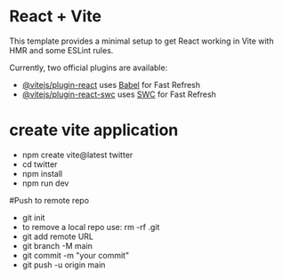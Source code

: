 # React + Vite

This template provides a minimal setup to get React working in Vite with HMR and some ESLint rules.

Currently, two official plugins are available:

- [@vitejs/plugin-react](https://github.com/vitejs/vite-plugin-react/blob/main/packages/plugin-react/README.md) uses [Babel](https://babeljs.io/) for Fast Refresh
- [@vitejs/plugin-react-swc](https://github.com/vitejs/vite-plugin-react-swc) uses [SWC](https://swc.rs/) for Fast Refresh


# create vite application
- npm create vite@latest twitter
- cd twitter
- npm install
- npm run dev

#Push to remote repo
- git init
- to remove a local repo use: rm -rf .git
- git add remote URL
- git branch -M main
- git commit -m "your commit"
- git push -u origin main
